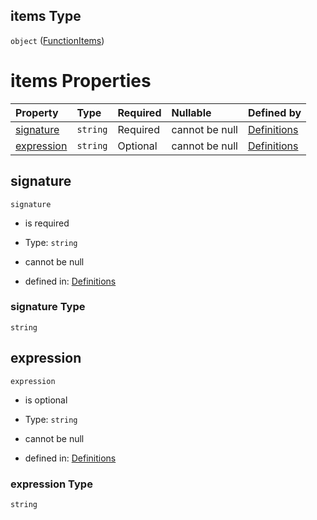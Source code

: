 ## items Type

`object` ([FunctionItems](definitions-definitions-blockmonitor-properties-conditions-properties-function-functionitems.md))

# items Properties

| Property                  | Type     | Required | Nullable       | Defined by                                                                                                                                                                                                                                                      |
| :------------------------ | :------- | :------- | :------------- | :-------------------------------------------------------------------------------------------------------------------------------------------------------------------------------------------------------------------------------------------------------------- |
| [signature](#signature)   | `string` | Required | cannot be null | [Definitions](definitions-definitions-blockmonitor-properties-conditions-properties-function-functionitems-properties-signature.md "definitions.schema.json#/definitions/block-monitor/properties/conditions/properties/function/items/properties/signature")   |
| [expression](#expression) | `string` | Optional | cannot be null | [Definitions](definitions-definitions-blockmonitor-properties-conditions-properties-function-functionitems-properties-expression.md "definitions.schema.json#/definitions/block-monitor/properties/conditions/properties/function/items/properties/expression") |

## signature



`signature`

*   is required

*   Type: `string`

*   cannot be null

*   defined in: [Definitions](definitions-definitions-blockmonitor-properties-conditions-properties-function-functionitems-properties-signature.md "definitions.schema.json#/definitions/block-monitor/properties/conditions/properties/function/items/properties/signature")

### signature Type

`string`

## expression



`expression`

*   is optional

*   Type: `string`

*   cannot be null

*   defined in: [Definitions](definitions-definitions-blockmonitor-properties-conditions-properties-function-functionitems-properties-expression.md "definitions.schema.json#/definitions/block-monitor/properties/conditions/properties/function/items/properties/expression")

### expression Type

`string`
